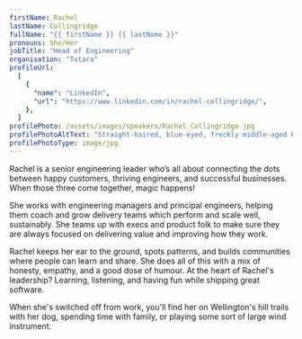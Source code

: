 ```yaml
---
firstName: Rachel
lastName: Collingridge
fullName: "{{ firstName }} {{ lastName }}"
pronouns: She/Her
jobTitle: "Head of Engineering"
organisation: "Totara"
profileUrl:
  [
    {
      "name": "LinkedIn",
      "url": "https://www.linkedin.com/in/rachel-collingridge/",
    },
  ]
profilePhoto: /assets/images/speakers/Rachel_Collingridge.jpg
profilePhotoAltText: "Straight-haired, blue-eyed, freckly middle-aged Pakeha woman playing the saxophone."
profilePhotoType: image/jpg
---
```


Rachel is a senior engineering leader who’s all about connecting the dots between happy customers, thriving engineers, and successful businesses. When those three come together, magic happens!

She works with engineering managers and principal engineers, helping them coach and grow delivery teams which perform and scale well, sustainably. She teams up with execs and product folk to make sure they are always focused on delivering value and improving how they work.

Rachel keeps her ear to the ground, spots patterns, and builds communities where people can learn and share. She does all of this with a mix of honesty, empathy, and a good dose of humour. At the heart of Rachel's leadership? Learning, listening, and having fun while shipping great software.

When she's switched off from work, you'll find her on Wellington's hill trails with her dog, spending time with family, or playing some sort of large wind instrument.
